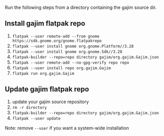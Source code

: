 Run the following steps from a directory containing the gajim source dir.

Install gajim flatpak repo
--------------------------

1. `flatpak --user remote-add --from gnome https://sdk.gnome.org/gnome.flatpakrepo`
1. `flatpak --user install gnome org.gnome.Platform//3.28`
1. `flatpak --user install gnome org.gnome.Sdk//3.28`
1. `flatpak-builder --repo=repo directory gajim/org.gajim.Gajim.json`
1. `flatpak --user remote-add --no-gpg-verify repo repo`
1. `flatpak --user install repo org.gajim.Gajim`
1. `flatpak run org.gajim.Gajim`

Update gajim flatpak repo
-------------------------

1. update your gajim source repository
1. `rm -r directory`
1. `flatpak-builder --repo=repo directory gajim/org.gajim.Gajim.json`
1. `flatpak --user update`

Note: remove `--user` if you want a system-wide installation
